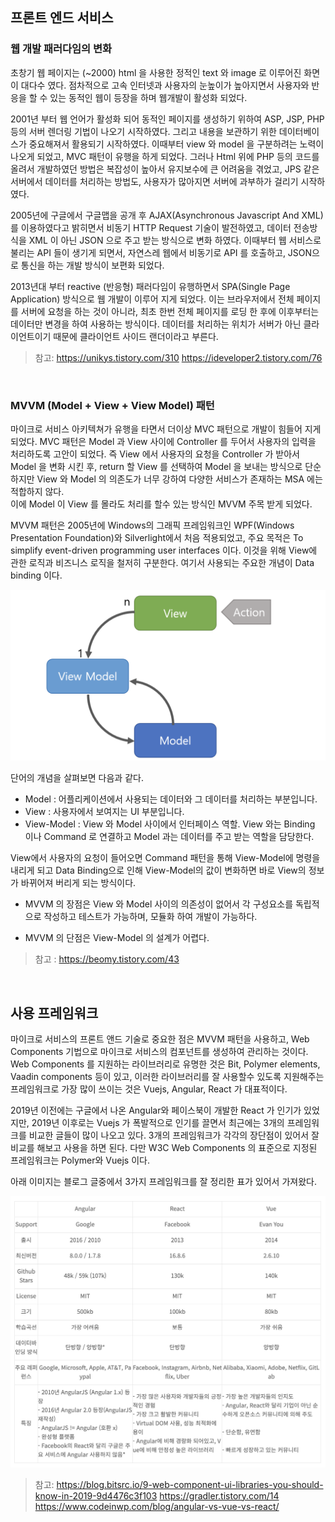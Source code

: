 ## 프론트 엔드 서비스

### 웹 개발 패러다임의 변화 
초창기 웹 페이지는 (~2000) html 을 사용한 정적인 text 와 image 로 이루어진 화면이 대다수 였다. 점차적으로 고속 인터넷과 사용자의 눈높이가 높아지면서 사용자와 반응을 할 수 있는 동적인 웹이 등장을 하며 웹개발이 활성화 되었다.    

2001년 부터 웹 언어가 활성화 되어 동적인 페이지를 생성하기 위하여 ASP, JSP, PHP 등의 서버 렌더링 기법이 나오기 시작하였다. 그리고 내용을 보관하기 위한 데이터베이스가 중요해져서 활용되기 시작하였다. 이때부터 view 와 model 을 구분하려는 노력이 나오게 되었고, MVC 패턴이 유행을 하게 되었다. 그러나 Html 위에 PHP 등의 코드를 올려서 개발하였던 방법은 복잡성이 높아서 유지보수에 큰 어려움을 겪었고, JPS 같은 서버에서 데이터를 처리하는 방법도, 사용자가 많아지면 서버에 과부하가 걸리기 시작하였다.  

2005년에 구글에서 구글맵을 공개 후 AJAX(Asynchronous Javascript And XML) 를 이용하였다고 밝히면서 비동기 HTTP Request 기술이 발전하였고, 데이터 전송방식을 XML 이 아닌 JSON 으로 주고 받는 방식으로 변화 하였다. 이때부터 웹 서비스로 불리는 API 들이 생기게 되면서, 자연스레 웹에서 비동기로 API 를 호출하고, JSON으로 통신을 하는 개발 방식이 보편화 되었다.  

2013년대 부터 reactive (반응형) 패러다임이 유행하면서 SPA(Single Page Application) 방식으로 웹 개발이 이루어 지게 되었다. 이는 브라우저에서 전체 페이지를 서버에 요청을 하는 것이 아니라, 최초 한번 전체 페이지를 로딩 한 후에 이후부터는 데이터만 변경을 하여 사용하는 방식이다. 데이터를 처리하는 위치가 서버가 아닌 클라이언트이기 때문에 클라이언트 사이드 랜더이라고 부른다.     

> 참고: 
> https://unikys.tistory.com/310
> https://ideveloper2.tistory.com/76

<br/>

### MVVM (Model + View + View Model) 패턴
마이크로 서비스 아키텍쳐가 유행을 타면서 더이상 MVC 패턴으로 개발이 힘들어 지게 되었다. MVC 패턴은 Model 과 View 사이에 Controller 를 두어서 사용자의 입력을 처리하도록 고안이 되었다. 즉 View 에서 사용자의 요청을 Controller 가 받아서 Model 을 변화 시킨 후, return 할 View 를 선택하여 Model 을 보내는 방식으로 단순하지만 View 와 Model 의 의존도가 너무 강하여 다양한 서비스가 존재하는 MSA 에는 적합하지 않다.  
이에 Model 이 View 를 몰라도 처리를 할수 있는 방식인 MVVM 주목 받게 되었다.  

MVVM 패턴은 2005년에 Windows의 그래픽 프레임워크인 WPF(Windows Presentation Foundation)와 Silverlight에서 처음 적용되었고, 주요 목적은 To simplify event-driven programming user interfaces 이다. 이것을 위해 View에 관한 로직과 비즈니스 로직을 철저히 구분한다. 여기서 사용되는 주요한 개념이 Data binding 이다.  

![mvvm](/img/03_Bizdevops/04/08/mvvm.png)

단어의 개념을 살펴보면 다음과 같다. 
* Model : 어플리케이션에서 사용되는 데이터와 그 데이터를 처리하는 부분입니다. 
* View : 사용자에서 보여지는 UI 부분입니다.
* View-Model : View 와 Model 사이에서 인터페이스 역할. View 와는 Binding 이나 Command 로 연결하고 Model 과는 데이터를 주고 받는 역할을 담당한다.

View에서 사용자의 요청이 들어오면 Command 패턴을 통해 View-Model에 명령을 내리게 되고 Data Binding으로 인해 View-Model의 값이 변화하면 바로 View의 정보가 바뀌어져 버리게 되는 방식이다.  

* MVVM 의 장점은 View 와 Model 사이의 의존성이 없어서 각 구성요소를 독립적으로 작성하고 테스트가 가능하며, 모듈화 하여 개발이 가능하다.
   
* MVVM 의 단점은 View-Model 의 설계가 어렵다.
 
> 참고 : 
> https://beomy.tistory.com/43

<br/>

## 사용 프레임워크 
마이크로 서비스의 프론트 앤드 기술로 중요한 점은 MVVM 패턴을 사용하고, Web Components 기법으로 마이크로 서비스의 컴포넌트를 생성하여 관리하는 것이다. Web Components 를 지원하는 라이브러리로 유명한 것은 Bit, Polymer elements, Vaadin components 등이 있고, 이러한 라이브러리를 잘 사용할수 있도록 지원해주는 프레임워크로 가장 많이 쓰이는 것은 Vuejs, Angular, React 가 대표적이다.  

2019년 이전에는 구글에서 나온 Angular와 페이스북이 개발한 React 가 인기가 있었지만, 2019년 이후로는 Vuejs 가 폭발적으로 인기를 끌면서 최근에는 3개의 프레임워크를 비교한 글들이 많이 나오고 있다. 3개의 프레임워크가 각각의 장단점이 있어서 잘 비교를 해보고 사용을 하면 된다. 다만 W3C Web Components 의 표준으로 지정된 프레임워크는 Polymer와 Vuejs 이다.  

아래 이미지는 블로그 글중에서 3가지 프레임워크를 잘 정리한 표가 있어서 가져왔다.
  
![webframework](/img/03_Bizdevops/04/08/webframework.png)

> 참고: 
> https://blog.bitsrc.io/9-web-component-ui-libraries-you-should-know-in-2019-9d4476c3f103
> https://gradler.tistory.com/14
> https://www.codeinwp.com/blog/angular-vs-vue-vs-react/